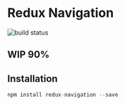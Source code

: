 # Redux Navigation
![build status](https://travis-ci.org/hajjiTarik/Redux-Navigation.svg?branch=develop)

## WIP 90%
## Installation
```js
npm install redux-navigation --save
```
